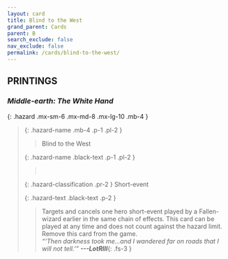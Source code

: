 ```yaml
---
layout: card
title: Blind to the West
grand_parent: Cards
parent: B
search_exclude: false
nav_exclude: false
permalink: /cards/blind-to-the-west/
---
```


## PRINTINGS


### _Middle-earth: The White Hand_

{: .hazard .mx-sm-6 .mx-md-8 .mx-lg-10 .mb-4 }
> {: .hazard-name .mb-4 .p-1 .pl-2 }
> > <div class="hazard-mp"></div>
> > <div class="card-name">Blind to the West</div>
>
> {: .hazard-name .black-text .p-1 .pl-2 }
> > &nbsp;
>
> {: .hazard-classification .pr-2 }
> Short-event
>
> {: .hazard-text .black-text .p-2 }
> > Targets and cancels one hero short-event played by a Fallen-wizard earlier in the same chain of effects. This card can be played at any time and does not count against the hazard limit. Remove this card from the game. <br>_“‘Then darkness took me...and I wandered far on roads that I will not tell.’”_ ***---&#65279;LotRIII***{: .fs-3 } 
>
